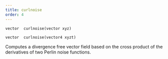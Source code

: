 ```yaml
---
title: curlnoise
order: 4
---
```

`vector  curlnoise(vector xyz)`

`vector  curlnoise(vector4 xyzt)`

Computes a divergence free vector field based on the cross product of the derivatives of two Perlin noise functions.
